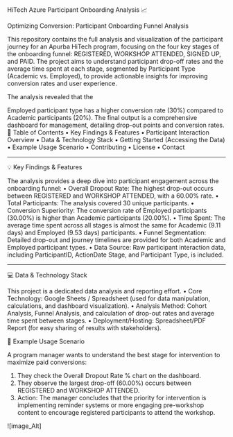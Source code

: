 HiTech Azure Participant Onboarding Analysis 📈

Optimizing Conversion: Participant Onboarding Funnel Analysis

This repository contains the full analysis and visualization of the participant journey for an Apurba HiTech program, focusing on the four key stages of the onboarding funnel: 
REGISTERED, WORKSHOP ATTENDED, SIGNED UP, and PAID. The project aims to understand participant drop-off rates and the average time spent at each stage, segmented by 
Participant Type (Academic vs. Employed), to provide actionable insights for improving conversion rates and user experience.

The analysis revealed that the 

Employed participant type has a higher conversion rate (30%) compared to Academic participants (20%). The final output is a comprehensive dashboard for management, detailing drop-out points and conversion rates.
📝 Table of Contents
•	Key Findings & Features
•	Participant Interaction Overview
•	Data & Technology Stack
•	Getting Started (Accessing the Data)
•	Example Usage Scenario
•	Contributing
•	License
•	Contact
________________________________________
💡 Key Findings & Features

The analysis provides a deep dive into participant engagement across the onboarding funnel:
•	Overall Dropout Rate: The highest drop-out occurs between REGISTERED and WORKSHOP ATTENDED, with a 60.00% rate.
•	Total Participants: The analysis covered 30 unique participants.
•	Conversion Superiority: The conversion rate of Employed participants (30.00%) is higher than Academic participants (20.00%).
•	Time Spent: The average time spent across all stages is almost the same for Academic (9.11 days) and Employed (9.53 days) participants.
•	Funnel Segmentation: Detailed drop-out and journey timelines are provided for both Academic and Employed participant types.
•	Data Source: Raw participant interaction data, including ParticipantID, ActionDate Stage, and Participant Type, is included.
________________________________________
💻 Data & Technology Stack

This project is a dedicated data analysis and reporting effort.
•	Core Technology: Google Sheets / Spreadsheet (used for data manipulation, calculations, and dashboard visualization).
•	Analysis Method: Cohort Analysis, Funnel Analysis, and calculation of drop-out rates and average time spent between stages.
•	Deployment/Hosting: Spreadsheet/PDF Report (for easy sharing of results with stakeholders).

🔬 Example Usage Scenario

A program manager wants to understand the best stage for intervention to maximize paid conversions:
1.	They check the 
Overall Dropout Rate % chart on the dashboard.
2.	They observe the largest drop-off (60.00%) occurs between 
REGISTERED and WORKSHOP ATTENDED.
3.	Action: The manager concludes that the priority for intervention is implementing reminder systems or more engaging pre-workshop content to encourage registered participants to attend the workshop.

![image_Alt]

